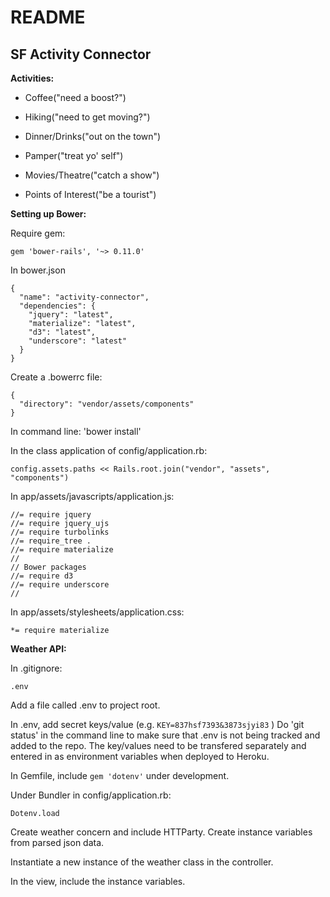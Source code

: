 # README

## SF Activity Connector

**Activities:**

* Coffee("need a boost?")

* Hiking("need to get moving?")

* Dinner/Drinks("out on the town")

* Pamper("treat yo' self")

* Movies/Theatre("catch a show")

* Points of Interest("be a tourist")




**Setting up Bower:**

Require gem:

```
gem 'bower-rails', '~> 0.11.0'
```


In bower.json

``` 
{
  "name": "activity-connector",
  "dependencies": {
    "jquery": "latest",
    "materialize": "latest",
    "d3": "latest",
    "underscore": "latest"
  }
}
```


Create a .bowerrc file:

```
{
  "directory": "vendor/assets/components"
}
```


In command line: 'bower install'


In the class application of config/application.rb:

```
config.assets.paths << Rails.root.join("vendor", "assets", "components")
```


In app/assets/javascripts/application.js:

```
//= require jquery
//= require jquery_ujs
//= require turbolinks
//= require_tree .
//= require materialize
//
// Bower packages
//= require d3
//= require underscore
//
```


In app/assets/stylesheets/application.css:

```
*= require materialize
```




**Weather API:**

In .gitignore:

```
.env
```

Add a file called .env to project root.

In .env, add secret keys/value (e.g. ``` KEY=837hsf7393&3873sjyi83 ``` ) Do 'git status' in the command line to make sure that .env is not being tracked and added to the repo. The key/values need to be transfered separately and entered in as environment variables when deployed to Heroku.

In Gemfile, include ``` gem 'dotenv' ``` under development.

Under Bundler in config/application.rb: 
```
Dotenv.load
```

Create weather concern and include HTTParty. Create instance variables from parsed json data.

Instantiate a new instance of the weather class in the controller.

In the view, include the instance variables.
